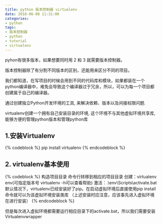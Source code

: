 ```yaml
---
title: python 版本控制器 virtualenv
date: 2018-06-08 11:31:00
categories:
- python
tags:
- 版本控制器
- python
- tutorial
- virtualenv
---
```

pyhon有很多版本，如果想要同时用 2 和 3 就需要版本控制器。

<!-- more -->

版本控制器除了有分割不同版本的区别，还能用来区分不同的项目。

我们都知道，在写项目的时候会用到不同的代码库和模块，如果都装在一个python编译器中，难免会导致这个编译器过于冗余，所以，可以为每一个项目都创建属于自己的编译器。

通过创建独立Python开发环境的工具, 来解决依赖、版本以及间接权限问题. 

virtualenv创建一个拥有自己安装目录的环境, 这个环境不与其他虚拟环境共享库, 能够方便的管理python版本和管理python库

## 1.安装Virtualenv	
{% codeblock %}	
	pip install virtualenv
{% endcodeblock %}

## 2. virtualenv基本使用

{% codeblock %}	
构造项目目录
命令行转移到相应的项目目录
创建：virtualenv env(可指定版本号 virtualenv -h可以查看帮助)
激活：.\env\Scripts\activate.bat
默认情况下，virtualenv已经安装好了pip。在启动虚拟环境后直接使用pip install 命令就可以为该虚拟环境安装类库
    （上述安装时应注意，应该事先进入虚拟环境在进行安装）
{% endcodeblock %}

但是每次进入虚拟环境都需要运行相应目录下的activate.bat，所以我们需要安装Virtualenvwrapper